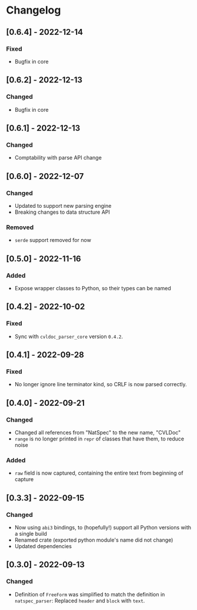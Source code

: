 # Changelog
## [0.6.4] - 2022-12-14
### Fixed
- Bugfix in core

## [0.6.2] - 2022-12-13
### Changed
- Bugfix in core

## [0.6.1] - 2022-12-13
### Changed
- Comptability with parse API change

## [0.6.0] - 2022-12-07
### Changed
- Updated to support new parsing engine
- Breaking changes to data structure API
### Removed
- `serde` support removed for now

## [0.5.0] - 2022-11-16
### Added
- Expose wrapper classes to Python, so their types can be named 


## [0.4.2] - 2022-10-02
### Fixed
- Sync with `cvldoc_parser_core` version `0.4.2`.

## [0.4.1] - 2022-09-28
### Fixed
- No longer ignore line terminator kind, so CRLF is now parsed correctly.

## [0.4.0] - 2022-09-21
### Changed
- Changed all references from "NatSpec" to the new name, "CVLDoc"
- `range` is no longer printed in `repr` of classes that have them, to reduce noise
### Added
- `raw` field is now captured, containing the entire text from beginning of capture

## [0.3.3] - 2022-09-15
### Changed
- Now using `abi3` bindings, to (hopefully!) support all Python versions with a single build
- Renamed crate (exported python module's name did not change)
- Updated dependencies

## [0.3.0] - 2022-09-13
### Changed
- Definition of `FreeForm` was simplified to match the definition in `natspec_parser`: Replaced `header` and `block` with `text`.